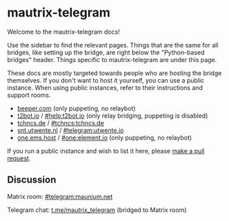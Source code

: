# mautrix-telegram
Welcome to the mautrix-telegram docs!

Use the sidebar to find the relevant pages. Things that are the same for all
bridges, like setting up the bridge, are right below the "Python-based bridges"
header. Things specific to mautrix-telegram are under this page.

These docs are mostly targeted towards people who are hosting the bridge 
themselves. If you don't want to host it yourself, you can use a public 
instance. When using public instances, refer to their instructions and support 
rooms.

* [beeper.com](https://www.beeper.com/)
  (only puppeting, no relaybot)
* [t2bot.io](https://t2bot.io/telegram/)
  / [#help:t2bot.io](https://matrix.to/#/#help:t2bot.io)
  (only relay bridging, puppeting is disabled)
* [tchncs.de](https://tchncs.de/matrix)
  / [#tchncs:tchncs.de](https://matrix.to/#/#tchncs:tchncs.de)
* [snt.utwente.nl](https://syscom.utwente.io/info/matrix/telegram/)
  / [#telegram:utwente.io](https://matrix.to/#/#telegram:utwente.io)
* [one.ems.host](https://element.io/element-one)
  / [#one:element.io](https://matrix.to/#/#one:element.io)
  (only puppeting, no relaybot)

If you run a public instance and wish to list it here, please [make a pull request](https://github.com/mautrix/docs/blob/master/bridges/python/telegram/index.md).

## Discussion
Matrix room: [#telegram:maunium.net](https://matrix.to/#/#telegram:maunium.net)

Telegram chat: [t.me/mautrix_telegram](https://t.me/mautrix_telegram) (bridged to Matrix room)
